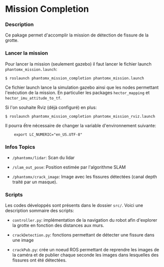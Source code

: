 # Mission Completion

### Description

Ce pakage permet d'accomplir la mission de détection de fissure de la grotte.

### Lancer la mission

Pour lancer la mission (seulement gazebo) il faut lancer le fichier launch `phantomx_mission.launch`:

	$ roslaunch phantomx_mission_completion phantomx_mission.launch
	
Ce fichier launch lance la simulation gazebo ainsi que les nodes permettant l'exécution de la mission. En particulier les packages `hector_mapping` et `hector_imu_attitude_to_tf`.
	
Si l'on souhaite Rviz (déjà configuré) en plus:

	$ roslaunch phantomx_mission_completion phantomx_mission_rviz.launch
	
Il pourra ếtre nécessaire de changer la variable d'environnement suivante:

        export LC_NUMERIC="en_US.UTF-8"

### Infos Topics

* `/phantomx/lidar`: Scan du lidar

* `/slam_out_pose`: Position estimée par l'algorithme SLAM

* `/phantomx/crack_image`: Image avec les fissures détectées (canal depth traité par un masque).

### Scripts

Les codes développés sont présents dans le dossier `src/`. Voici une description sommaire des scripts:

* `controller.py`: implémentation de la navigation du robot afin d'explorer la grotte en fonction des distances aux murs.

* `crackDetection.py`: fonctions permettant de détecter une fissure dans une image

* `crackPub.py`: crée un noeud ROS permettant de reprendre les images de la caméra et de publier chaque seconde les images dans lesquelles des fissures ont été détectées.
